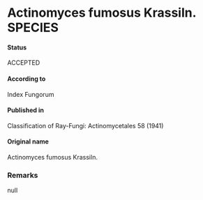 Actinomyces fumosus Krassiln. SPECIES
=======

#### Status
ACCEPTED

#### According to
Index Fungorum

#### Published in
Classification of Ray-Fungi: Actinomycetales 58 (1941)

#### Original name
Actinomyces fumosus Krassiln.

### Remarks
null